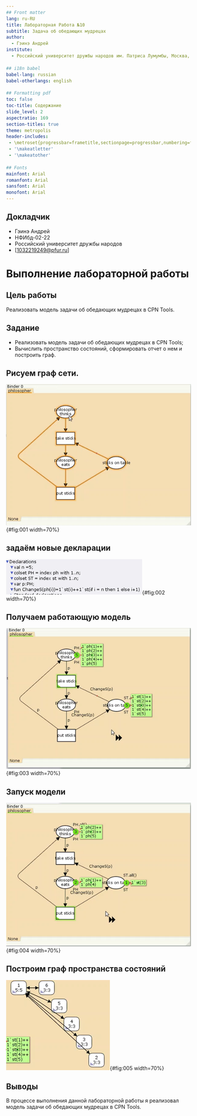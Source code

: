 ```yaml
---
## Front matter
lang: ru-RU
title: Лабораторная Работа №10
subtitle: Задача об обедающих мудрецах
author:
  - Гэинэ Андрей
institute:
  - Российский университет дружбы народов им. Патриса Лумумбы, Москва, Россия

## i18n babel
babel-lang: russian
babel-otherlangs: english

## Formatting pdf
toc: false
toc-title: Содержание
slide_level: 2
aspectratio: 169
section-titles: true
theme: metropolis
header-includes:
 - \metroset{progressbar=frametitle,sectionpage=progressbar,numbering=fraction}
 - '\makeatletter'
 - '\makeatother'

## Fonts
mainfont: Arial
romanfont: Arial
sansfont: Arial
monofont: Arial
---
```



## Докладчик


  * Гэинэ Андрей
  * НФИбд-02-22
  * Российский университет дружбы народов
  * [1032219249@pfur.ru]
  
# Выполнение лабораторной работы

## Цель работы

Реализовать модель задачи об обедающих мудрецах в CPN Tools.

## Задание

- Реализовать модель задачи об обедающих мудрецах  в CPN Tools;
- Вычислить пространство состояний, сформировать отчет о нем и построить граф.

## Рисуем граф сети.

![Граф сети задачи об обедающих мудрецах](image/1.png){#fig:001 width=70%}

## задаём новые декларации

![ Задание деклараций задачи об обедающих мудрецах](image/2.png){#fig:002 width=70%}

## Получаем работающую модель

![Модель задачи об обедающих мудрецах](image/3.png){#fig:003 width=70%}

## Запуск модели

![Запуск модели задачи об обедающих мудрецах](image/4.png){#fig:004 width=70%}

## Построим граф пространства состояний

![Граф пространства состояний](image/5.png){#fig:005 width=70%}

## Выводы

В процессе выполнения данной лабораторной работы я реализовал модель задачи об обедающих мудрецах в CPN Tools.